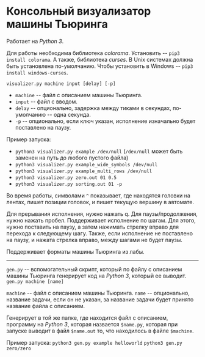 # Консольный визуализатор машины Тьюринга

Работает на *Python 3*.

Для работы необходима библиотека *colorama*. Установить -- `pip3 install colorama`.
А также, библиотека *curses*. В Unix системах должна быть установлена по-умолчанию. Чтобы установить в Windows -- `pip3 install windows-curses`.

`visualizer.py machine input [delay] [-p]`
* `machine` -- файл с описанием машины Тьюринга.
* `input` -- файл с вводом.
* `delay` -- опционально, задержка между тиками в секундах, по-умолчанию -- одна секунда.
* `-p` -- опционально, если ключ указан, исполнение изначально будет поставлено на паузу.

Пример запуска:
* `python3 visualizer.py example /dev/null` (`/dev/null` может быть заменен на путь до любого пустого файла)
* `python3 visualizer.py example_wide_symbols /dev/null`
* `python3 visualizer.py example_multi_rows /dev/null`
* `python3 visualizer.py zero.out 01 0.5`
* `python3 visualizer.py sorting.out 01 -p`

Во время работы, символами `^` показывает, где находятся головки на лентах, пишет позиции головок, и пишет текущую вершину в автомате.

Для прерывания исполнения, нужно нажать q. Для паузы/продолжения, нужно нажать пробел. Поддерживает исполнение по шагам. Для этого, нужно поставить на паузу, а затем нажимать стрелку вправо для перехода к следующему шагу. Также, если исполнение не поставлено на паузу, и нажата стрелка вправо, между шагами не будет паузы.

Поддерживает форматы машины Тьюринга из лабы.

---

`gen.py` -- вспомогательный скрипт, который по файлу с описанием машины Тьюринга генерирует код на *Python 3*, который ее выводит.
`gen.py machine [name]`
 
`machine` -- файл с описанием машины Тьюринга.
`name` -- опционально, название задачи, если он не указан, за название задачи будет принято название файла с описанием.

Генерирует в той же папке, где находится файл с описанием, программу на *Python 3*, которая назвается `$name.py`, которая при запуске выводит в файл `$name.out` то, что находилось в файле `$machine`.

Пример запуска:
`python3 gen.py example helloworld`
`python3 gen.py zero/zero`
